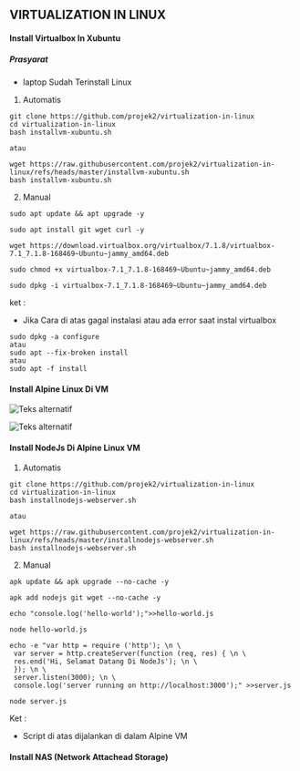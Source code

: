 ## VIRTUALIZATION IN LINUX
#### Install Virtualbox In Xubuntu
##### Prasyarat 
- laptop Sudah Terinstall Linux
  
1. Automatis
```
git clone https://github.com/projek2/virtualization-in-linux
cd virtualization-in-linux
bash installvm-xubuntu.sh

atau

wget https://raw.githubusercontent.com/projek2/virtualization-in-linux/refs/heads/master/installvm-xubuntu.sh
bash installvm-xubuntu.sh
```   
2. Manual
```
sudo apt update && apt upgrade -y

sudo apt install git wget curl -y

wget https://download.virtualbox.org/virtualbox/7.1.8/virtualbox-7.1_7.1.8-168469~Ubuntu~jammy_amd64.deb

sudo chmod +x virtualbox-7.1_7.1.8-168469~Ubuntu~jammy_amd64.deb

sudo dpkg -i virtualbox-7.1_7.1.8-168469~Ubuntu~jammy_amd64.deb
```
ket : 
- Jika Cara di atas gagal instalasi atau ada error saat instal virtualbox

```
sudo dpkg -a configure
atau
sudo apt --fix-broken install
atau
sudo apt -f install
```
#### Install Alpine Linux Di VM


![Teks alternatif](https://i.imgur.com/HgeQmvN.jpeg)

![Teks alternatif](https://i.imgur.com/MRK1DFt.jpeg)





#### Install NodeJs Di Alpine Linux VM
1. Automatis
```
git clone https://github.com/projek2/virtualization-in-linux
cd virtualization-in-linux
bash installnodejs-webserver.sh

atau

wget https://raw.githubusercontent.com/projek2/virtualization-in-linux/refs/heads/master/installnodejs-webserver.sh
bash installnodejs-webserver.sh
```
2. Manual
```
apk update && apk upgrade --no-cache -y

apk add nodejs git wget --no-cache -y

echo "console.log('hello-world');">>hello-world.js

node hello-world.js

echo -e "var http = require ('http'); \n \
 var server = http.createServer(function (req, res) { \n \
 res.end('Hi, Selamat Datang Di NodeJs'); \n \
 }); \n \
 server.listen(3000); \n \
 console.log('server running on http://localhost:3000');" >>server.js

node server.js

```
Ket : 
- Script di atas dijalankan di dalam Alpine VM

#### Install NAS (Network Attachead Storage)


   

